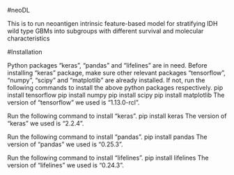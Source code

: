 #neoDL

This is to run neoantigen intrinsic feature-based model for stratifying IDH wild type GBMs into subgroups with different survival and molecular characteristics

#Installation

Python packages “keras”, “pandas” and “lifelines” are in need. Before installing “keras” package, make sure other relevant packages “tensorflow”, “numpy”, “scipy” and “matplotlib” are already installed. If not, run the following commands to install the above python packages respectively.
pip install tensorflow
pip install numpy 
pip install scipy
pip install matplotlib
The version of “tensorflow” we used is “1.13.0-rcl”.

Run the following command to install “keras”.
pip install keras
The version of “keras” we used is “2.2.4”.

Run the following command to install “pandas”.
pip install pandas
The version of “pandas” we used is “0.25.3”.

Run the following command to install “lifelines”.
pip install lifelines
The version of “lifelines” we used is “0.24.3”.




